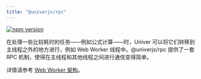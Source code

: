 ```yaml
---
title: "@univerjs/rpc"
---
```


[![npm version](https://img.shields.io/npm/v/@univerjs/rpc)](https://npmjs.org/package/@univerjs/rpc)

在处理一些比较耗时的任务——例如公式计算——时，Univer 可以将它们转移到主线程之外的地方进行，例如 Web Worker 线程中。@univerjs/rpc 提供了一套 RPC 机制，使得在主线程和其他线程之间进行通信变得简单。

详情请参考 [Web Worker 架构](/guides/architecture/web-worker)。
